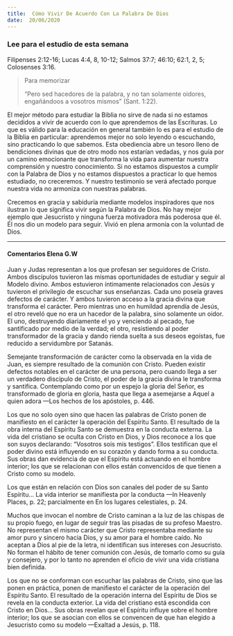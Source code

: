 ```yaml
---
title:  Cómo Vivir De Acuerdo Con La Palabra De Dios
date:  20/06/2020
---
```


### Lee para el estudio de esta semana
Filipenses 2:12-16; Lucas 4:4, 8, 10-12; Salmos 37:7; 46:10; 62:1, 2, 5; Colosenses 3:16.

> <p>Para memorizar</p>
> “Pero sed hacedores de la palabra, y no tan solamente oidores, engañándoos a vosotros mismos” (Sant. 1:22).

El mejor método para estudiar la Biblia no sirve de nada si no estamos decididos a vivir de acuerdo con lo que aprendemos de las Escrituras. Lo que es válido para la educación en general también lo es para el estudio de la Biblia en particular: aprendemos mejor no solo leyendo o escuchando, sino practicando lo que sabemos. Esta obediencia abre un tesoro lleno de bendiciones divinas que de otro modo nos estarían vedadas, y nos guía por un camino emocionante que transforma la vida para aumentar nuestra comprensión y nuestro conocimiento. Si no estamos dispuestos a cumplir con la Palabra de Dios y no estamos dispuestos a practicar lo que hemos estudiado, no creceremos. Y nuestro testimonio se verá afectado porque nuestra vida no armoniza con nuestras palabras.

Crecemos en gracia y sabiduría mediante modelos inspiradores que nos ilustran lo que significa vivir según la Palabra de Dios. No hay mejor ejemplo que Jesucristo y ninguna fuerza motivadora más poderosa que él. Él nos dio un modelo para seguir. Vivió en plena armonía con la voluntad de Dios.

---

#### Comentarios Elena G.W

Juan y Judas representan a los que profesan ser seguidores de Cristo. Ambos discípulos tuvieron las mismas oportunidades de estudiar y seguir al Modelo divino. Ambos estuvieron íntimamente relacionados con Jesús y tuvieron el privilegio de escuchar sus enseñanzas. Cada uno poseía graves defectos de carácter. Y ambos tuvieron acceso a la gracia divina que transforma el carácter. Pero mientras uno en humildad aprendía de Jesús, el otro reveló que no era un hacedor de la palabra, sino solamente un oidor. El uno, destruyendo diariamente el yo y venciendo al pecado, fue santificado por medio de la verdad; el otro, resistiendo al poder transformador de la gracia y dando rienda suelta a sus deseos egoístas, fue reducido a servidumbre por Satanás.

Semejante transformación de carácter como la observada en la vida de Juan, es siempre resultado de la comunión con Cristo. Pueden existir defectos notables en el carácter de una persona, pero cuando llega a ser un verdadero discípulo de Cristo, el poder de la gracia divina le transforma y santifica. Contemplando como por un espejo la gloria del Señor, es transformado de gloria en gloria, hasta que llega a asemejarse a Aquel a quien adora —Los hechos de los apóstoles, p. 446.

Los que no solo oyen sino que hacen las palabras de Cristo ponen de manifiesto en el carácter la operación del Espíritu Santo. El resultado de la obra interna del Espíritu Santo se demuestra en la conducta externa. La vida del cristiano se oculta con Cristo en Dios, y Dios reconoce a los que son suyos declarando: “Vosotros sois mis testigos”. Ellos testifican que el poder divino está influyendo en su corazón y dando forma a su conducta. Sus obras dan evidencia de que el Espíritu está actuando en el hombre interior; los que se relacionan con ellos están convencidos de que tienen a Cristo como su modelo.

Los que están en relación con Dios son canales del poder de su Santo Espíritu… La vida interior se manifiesta por la conducta —In Heavenly Places, p. 22; parcialmente en En los lugares celestiales, p. 24.

Muchos que invocan el nombre de Cristo caminan a la luz de las chispas de su propio fuego, en lugar de seguir tras las pisadas de su profeso Maestro. No representan el mismo carácter que Cristo representaba mediante su amor puro y sincero hacia Dios, y su amor para el hombre caído. No aceptan a Dios al pie de la letra, ni identifican sus intereses con Jesucristo. No forman el hábito de tener comunión con Jesús, de tomarlo como su guía y consejero, y por lo tanto no aprenden el oficio de vivir una vida cristiana bien definida.

Los que no se conforman con escuchar las palabras de Cristo, sino que las ponen en práctica, ponen de manifiesto el carácter de la operación del Espíritu Santo. El resultado de la operación interna del Espíritu de Dios se revela en la conducta exterior. La vida del cristiano está escondida con Cristo en Dios… Sus obras revelan que el Espíritu influye sobre el hombre interior; los que se asocian con ellos se convencen de que han elegido a Jesucristo como su modelo —Exaltad a Jesús, p. 118.